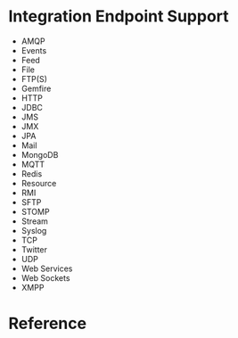 
# Integration Endpoint Support 
* AMQP
* Events
* Feed
* File
* FTP(S)
* Gemfire
* HTTP
* JDBC
* JMS
* JMX
* JPA
* Mail
* MongoDB
* MQTT
* Redis
* Resource
* RMI
* SFTP
* STOMP
* Stream
* Syslog
* TCP
* Twitter
* UDP
* Web Services
* Web Sockets
* XMPP

# Reference